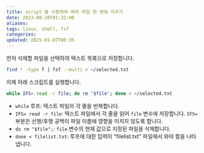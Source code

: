 ```yaml
---
title: script 를 사용하여 여러 파일 한 번에 지우기
date: 2023-08-20T01:32:00
aliases: 
tags: linux, shell, fzf
categories: 
updated: 2025-01-07T00:35
---
```


먼저 삭제할 파일을 선택하여 텍스트 목록으로 저장합니다.

```bash
find * -type f | fzf --multi > ~/selected.txt
```

이제 아래 스크립트를 실행합니다.

```bash
while IFS= read -r file; do rm "$file"; done < ~/selected.txt
```

- `while` 루프: 텍스트 파일의 각 줄을 반복합니다.
- `IFS= read -r file`: 텍스트 파일에서 각 줄을 읽어 `file` 변수에 저장합니다. `IFS=` 부분은 선행/후행 공백이 파일 이름에 영향을 미치지 않도록 합니다.
- `do rm "$file";`: `file` 변수의 현재 값으로 지정된 파일을 삭제합니다.
- `done < filelist.txt`: 루프에 대한 입력이 "filelist.txt" 파일에서 와야 함을 나타냅니다.

